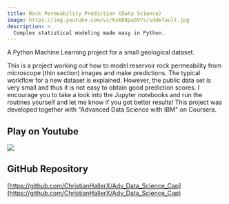 ```yaml
---
title: Rock Permeability Prediction (Data Science)
image: https://img.youtube.com/vi/KxkD8paGVYs/sddefault.jpg
description: >
  Complex statistical modeling made easy in Python.
---
```


A Python Machine Learning project for a small geological dataset.

This is a project working out how to model reservoir rock permeability from microscope (thin section) images and make predictions. The typical workflow for a new dataset is explained. However, the public data set is very small and thus it is not easy to obtain good prediction scores.
I encourage you to take a look into the Jupyter notebooks and run the routines yourself and let me know if you got better results!
This project was developed together with "Advanced Data Science with IBM" on Coursera.

## Play on Youtube
[![](http://img.youtube.com/vi/KxkD8paGVYs/0.jpg)](http://www.youtube.com/watch?v=KxkD8paGVYs "Rock Permeability Prediction (Data Science)")

## GitHub Repository
[https://github.com/ChristianHallerX/Adv_Data_Science_Cap](https://github.com/ChristianHallerX/Adv_Data_Science_Cap)
